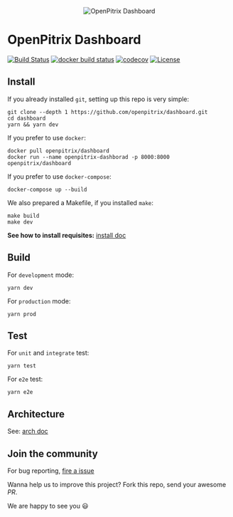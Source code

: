 <p align="center"><img src="https://raw.githubusercontent.com/openpitrix/openpitrix/master/docs/images/logo.png" alt="OpenPitrix Dashboard"></p>

# OpenPitrix Dashboard

[![Build Status](https://travis-ci.org/openpitrix/dashboard.svg)](https://travis-ci.org/openpitrix/dashboard)
[![docker build status](https://img.shields.io/docker/build/openpitrx/dashboard.svg)](https://cloud.docker.com/swarm/openpitrix/repository/docker/openpitrix/dashboard/builds)
[![codecov](https://codecov.io/gh/openpitrix/dashboard/branch/master/graph/badge.svg)](https://codecov.io/gh/openpitrix/dashboard)
[![License](http://img.shields.io/badge/license-apache%20v2-blue.svg)](./LICENSE)

## Install

If you already installed `git`, setting up this repo is very simple:
```shell
git clone --depth 1 https://github.com/openpitrix/dashboard.git
cd dashboard
yarn && yarn dev
```

If you prefer to use `docker`:
```shell
docker pull openpitrix/dashboard
docker run --name openpitrix-dashborad -p 8000:8000 openpitrix/dashboard
```

If you prefer to use `docker-compose`:
```shell
docker-compose up --build
```

We also prepared a Makefile, if you installed `make`:
```shell
make build
make dev
```

**See how to install requisites:** [install doc](./docs/install.md)

## Build

For `development` mode:
```shell
yarn dev
```

For `production` mode:
```shell
yarn prod
```

## Test

For `unit` and `integrate` test:
```shell
yarn test
```

For `e2e` test:
```shell
yarn e2e
```

## Architecture
See: [arch doc](./docs/arch.md)

## Join the community

For bug reporting, [fire a issue](https://github.com/openpitrix/dashboard/issues/new)

Wanna help us to improve this project? Fork this repo, send your awesome _PR_.

We are happy to see you :smiley:
